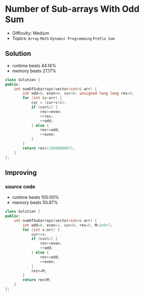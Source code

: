 # Number of Sub-arrays With Odd Sum
- Difficulty: Medium
- Topics: `Array` `Math` `Dynamic Programming` `Prefix Sum`

<!-- ## Data Structure
``` cpp
``` -->

## Solution
- runtime beats 44.14%
- memory beats 27.17%
``` cpp
class Solution {
public:
    int numOfSubarrays(vector<int>& arr) {
        int odd=0, even=0, cur=0; unsigned long long res=0;
        for (int &v:arr) {
            cur = (cur+v)&1;
            if (cur&1) {
                res+=even;
                ++res;
                ++odd;
            } else {
                res+=odd;
                ++even;
            }
        }
        return res%(1000000007);
    }
};
```
<!-- - runtime beats 
- memory beats 
```rust
``` -->

## Improving
<!-- ... -->
### source code
- runtime beats 100.00%
- memory beats 50.87%
``` cpp
class Solution {
public:
    int numOfSubarrays(vector<int>& arr) {
        int odd=0, even=1, cur=0, res=0, M=1e9+7;
        for (int v:arr) {
            cur+=v;
            if (cur&1) {
                res+=even;
                ++odd;
            } else {
                res+=odd;
                ++even;
            }
            res%=M;
        }
        return res%M;
    }
};
```
<!-- - runtime beats 
- memory beats 
```rust
``` -->